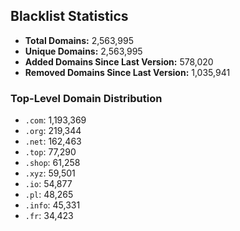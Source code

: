 ## Blacklist Statistics

- **Total Domains:** 2,563,995
- **Unique Domains:** 2,563,995
- **Added Domains Since Last Version:** 578,020
- **Removed Domains Since Last Version:** 1,035,941

### Top-Level Domain Distribution

-  `.com`: 1,193,369
-  `.org`: 219,344
-  `.net`: 162,463
-  `.top`: 77,290
-  `.shop`: 61,258
-  `.xyz`: 59,501
-  `.io`: 54,877
-  `.pl`: 48,265
-  `.info`: 45,331
-  `.fr`: 34,423
